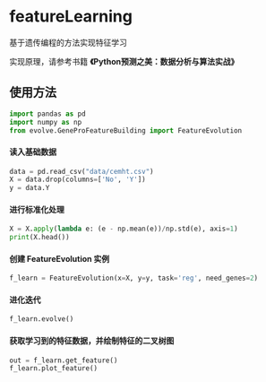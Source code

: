 # featureLearning
基于遗传编程的方法实现特征学习

实现原理，请参考书籍 **《Python预测之美：数据分析与算法实战》** 

## 使用方法
```python
import pandas as pd
import numpy as np
from evolve.GeneProFeatureBuilding import FeatureEvolution

```

#### 读入基础数据
```python
data = pd.read_csv("data/cemht.csv")
X = data.drop(columns=['No', 'Y'])
y = data.Y
```

#### 进行标准化处理
```python
X = X.apply(lambda e: (e - np.mean(e))/np.std(e), axis=1)
print(X.head())
```


#### 创建 FeatureEvolution 实例
```python
f_learn = FeatureEvolution(x=X, y=y, task='reg', need_genes=2)

```

####  进化迭代
```python
f_learn.evolve()
```

####  获取学习到的特征数据，并绘制特征的二叉树图
```python
out = f_learn.get_feature()
f_learn.plot_feature()
```
